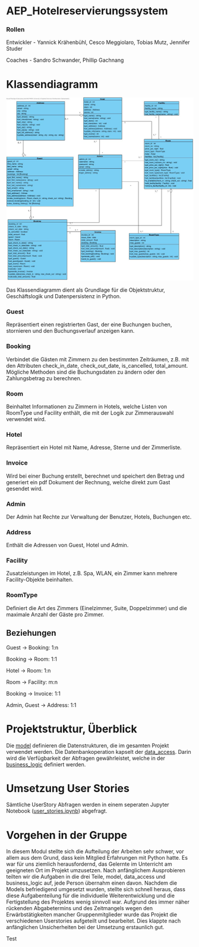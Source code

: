 # AEP_Hotelreservierungssystem

### Rollen

Entwickler - Yannick Krähenbühl, Cesco Meggiolaro, Tobias Mutz, Jennifer Studer

Coaches -  Sandro Schwander, Phillip Gachnang

# Klassendiagramm

![2.Sem AEP.jpg](images/2.Sem%20AEP.jpg)

Das Klassendiagramm dient als Grundlage für die Objektstruktur, Geschäftslogik und Datenpersistenz in Python.
### Guest
Repräsentiert einen registrierten Gast, der eine Buchungen buchen, stornieren und den Buchungsverlauf anzeigen kann.

### Booking
Verbindet die Gästen mit Zimmern zu den bestimmten Zeiträumen, z.B. mit den Attributen check_in_date, check_out_date, is_cancelled, total_amount.
Mögliche Methoden sind die Buchungsdaten zu ändern oder den Zahlungsbetrag zu berechnen.

### Room
Beinhaltet Informationen zu Zimmern in Hotels, welche Listen von RoomType und Facility enthält, die mit der Logik zur Zimmerauswahl verwendet wird. 

### Hotel
Repräsentiert ein Hotel mit Name, Adresse, Sterne und der Zimmerliste.

### Invoice
Wird bei einer Buchung erstellt, berechnet und speichert den Betrag und generiert ein pdf Dokument der Rechnung, welche direkt zum Gast gesendet wird.

### Admin
Der Admin hat Rechte zur Verwaltung der Benutzer, Hotels, Buchungen etc.

### Address
Enthält die Adressen von Guest, Hotel und Admin.

### Facility
Zusatzleistungen im Hotel, z.B. Spa, WLAN, ein Zimmer kann mehrere Facility-Objekte beinhalten.

### RoomType
Definiert die Art des Zimmers (Einelzimmer, Suite, Doppelzimmer) und die maximale Anzahl der Gäste pro Zimmer.

## Beziehungen
Guest -> Booking: 1:n

Booking -> Room: 1:1

Hotel -> Room: 1:n

Room -> Facility: m:n

Booking -> Invoice: 1:1

Admin, Guest -> Address: 1:1

# Projektstruktur, Überblick
Die [model](model) definieren die Datenstrukturen, die im gesamten Projekt verwendet werden. 
Die Datenbankoperation kapselt der [data_access](data_access). Darin wird die Verfügbarkeit der Abfragen gewährleistet, welche in der [business_logic](business_logic) definiert werden.

# Umsetzung User Stories
Sämtliche UserStory Abfragen werden in einem seperaten Jupyter Notebook ([user_stories.ipynb](user_stories.ipynb)) abgefragt.


# Vorgehen in der Gruppe
In diesem Modul stellte sich die Aufteilung der Arbeiten sehr schwer, vor allem aus dem Grund, dass kein Mitglied Erfahrungen mit Python hatte. Es war für uns ziemlich herausfordernd, das Gelernte im Unterricht am geeigneten Ort im Projekt umzusetzen.
Nach anfänglichem Ausprobieren teilten wir die Aufgaben in die drei Teile, model, data_access und business_logic auf, jede Person übernahm einen davon.
Nachdem die Models befriedigend umgesetzt wurden, stellte sich schnell heraus, dass diese Aufgabenteilung für die individuelle Weiterentwicklung und die Fertigstellung des Projektes wenig sinnvoll war.
Aufgrund des immer näher rückenden Abgabetermins und des Zeitmangels wegen den Erwärbstätigkeiten mancher Gruppenmitglieder wurde das Projekt die verschiedenen Userstories aufgeteilt und bearbeitet.
Dies klappte nach anfänglichen Unsicherheiten bei der Umsetzung erstaunlich gut. 

Test